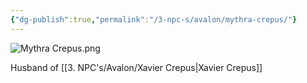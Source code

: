 ```yaml
---
{"dg-publish":true,"permalink":"/3-npc-s/avalon/mythra-crepus/"}
---
```



![Mythra Crepus.png](/img/user/Images/Mythra%20Crepus.png)

Husband of [[3. NPC's/Avalon/Xavier Crepus\|Xavier Crepus]]